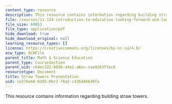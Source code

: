 ```yaml
---
content_type: resource
description: This resource contains information regarding building straw towers.
file: /courses/11-124-introduction-to-education-looking-forward-and-looking-back-on-education-fall-2011/ce276e6661050bc276a2c4264866d8fa_MIT11_124F11_strawpres.pdf
file_size: 69053
file_type: application/pdf
hide_download: true
hide_download_original: null
learning_resource_types: []
license: https://creativecommons.org/licenses/by-nc-sa/4.0/
ocw_type: OCWFile
parent_title: Math & Science Education
parent_type: CourseSection
parent_uid: c64ec322-8836-44e1-a6ec-caa9263f7ec8
resourcetype: Document
title: Straw Towers Presentation
uid: ce276e66-6105-0bc2-76a2-c4264866d8fa
---
```

This resource contains information regarding building straw towers.